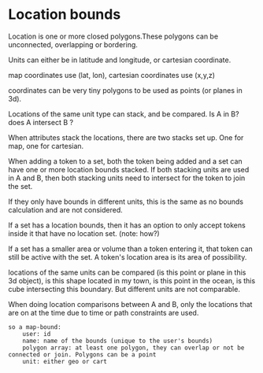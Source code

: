 # Location bounds

Location is one or more closed polygons.These polygons can be unconnected, overlapping or bordering.

Units can either be in latitude and longitude, or cartesian coordinate.

map coordinates use (lat, lon), cartesian coordinates use (x,y,z) 

coordinates can be very tiny polygons to be used as points (or planes in 3d). 

Locations of the same unit type can stack, and be compared. Is A in B? does A intersect B ?

When attributes stack the locations, there are two stacks set up. One for map, one for cartesian.

When adding a token to a set, both the token being added and a set can have one or more location bounds stacked.
If both stacking units are used in A and B, then both stacking units need to intersect for the token to join the set.

If they only have bounds in different units, this is the same as no bounds calculation and are not considered.

If a set has a location bounds, then it has an option to only accept tokens inside it that have no location set.
(note: how?)

If a set has a smaller area or volume than a token entering it, that token can still be active with the set.
A token's location area is its area of possibility. 

locations of the same units can be compared (is this point or plane in this 3d object), is this shape located in my town, is this point in the ocean,
is this cube intersecting this boundary. But different units are not comparable. 

When doing location comparisons between A and B, only the locations that are on at the time due to time or path constraints are used.


    so a map-bound:
        user: id
        name: name of the bounds (unique to the user's bounds)
        polygon array: at least one polygon, they can overlap or not be connected or join. Polygons can be a point
        unit: either geo or cart



